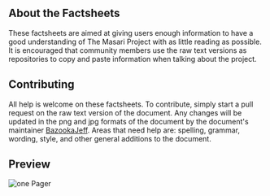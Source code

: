 ## About the Factsheets

These factsheets are aimed at giving users enough information to have a good understanding of The Masari Project with as little reading
as possible. It is encouraged that community members use the raw text versions as repositories to copy and paste information when talking
about the project. 

## Contributing 

All help is welcome on these factsheets. To contribute, simply start a pull request on the raw text version of the document. Any changes 
will be updated in the png and jpg formats of the document by the document's maintainer [BazookaJeff](https://twitter.com/bazookajeff). 
Areas that need help are: spelling, grammar, wording, style, and other general additions to the document. 

## Preview

![one Pager](https://github.com/masari-project/Masari-Marketing/blob/master/Factsheets/MSR-One-Pager-Version-2.png)
